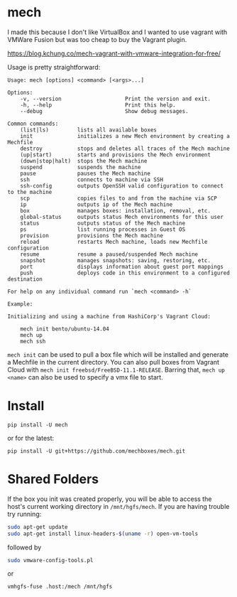 # mech

I made this because I don't like VirtualBox and I wanted to use vagrant
with VMWare Fusion but was too cheap to buy the Vagrant plugin.

https://blog.kchung.co/mech-vagrant-with-vmware-integration-for-free/

Usage is pretty straightforward:

```
Usage: mech [options] <command> [<args>...]

Options:
    -v, --version                    Print the version and exit.
    -h, --help                       Print this help.
    --debug                          Show debug messages.

Common commands:
    (list|ls)         lists all available boxes
    init              initializes a new Mech environment by creating a Mechfile
    destroy           stops and deletes all traces of the Mech machine
    (up|start)        starts and provisions the Mech environment
    (down|stop|halt)  stops the Mech machine
    suspend           suspends the machine
    pause             pauses the Mech machine
    ssh               connects to machine via SSH
    ssh-config        outputs OpenSSH valid configuration to connect to the machine
    scp               copies files to and from the machine via SCP
    ip                outputs ip of the Mech machine
    box               manages boxes: installation, removal, etc.
    global-status     outputs status Mech environments for this user
    status            outputs status of the Mech machine
    ps                list running processes in Guest OS
    provision         provisions the Mech machine
    reload            restarts Mech machine, loads new Mechfile configuration
    resume            resume a paused/suspended Mech machine
    snapshot          manages snapshots: saving, restoring, etc.
    port              displays information about guest port mappings
    push              deploys code in this environment to a configured destination

For help on any individual command run `mech <command> -h`

Example:

Initializing and using a machine from HashiCorp's Vagrant Cloud:

    mech init bento/ubuntu-14.04
    mech up
    mech ssh
```

`mech init` can be used to pull a box file which will be installed and
generate a Mechfile in the current directory. You can also pull boxes
from Vagrant Cloud with `mech init freebsd/FreeBSD-11.1-RELEASE`.
Barring that, `mech up <name>` can also be used to specify a vmx file
to start.

# Install

`pip install -U mech`

or for the latest:

`pip install -U git+https://github.com/mechboxes/mech.git`

# Shared Folders

If the box you init was created properly, you will be able to access
the host's current working directory in `/mnt/hgfs/mech`. If you are
having trouble try running:

```bash
sudo apt-get update
sudo apt-get install linux-headers-$(uname -r) open-vm-tools
```

followed by

```bash
sudo vmware-config-tools.pl
```

or

```bash
vmhgfs-fuse .host:/mech /mnt/hgfs
```
